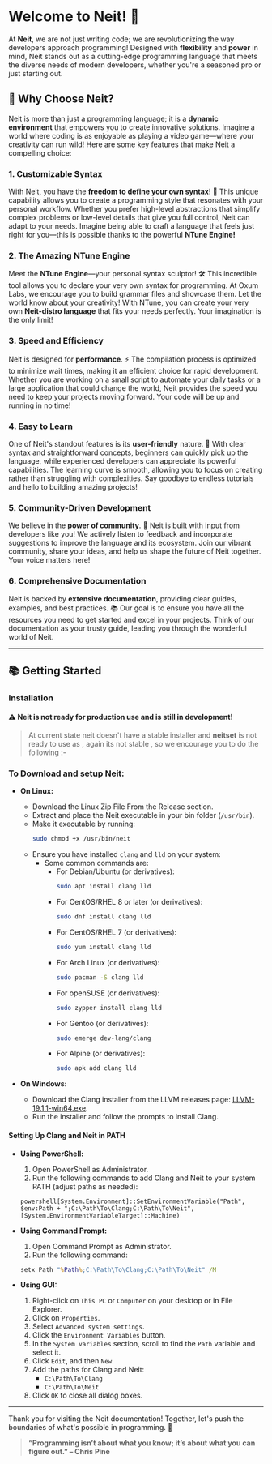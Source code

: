 # Welcome to Neit! 🚀

At **Neit**, we are not just writing code; we are revolutionizing the way developers approach programming! Designed with **flexibility** and **power** in mind, Neit stands out as a cutting-edge programming language that meets the diverse needs of modern developers, whether you're a seasoned pro or just starting out.

## 🌟 Why Choose Neit?

Neit is more than just a programming language; it is a **dynamic environment** that empowers you to create innovative solutions. Imagine a world where coding is as enjoyable as playing a video game—where your creativity can run wild! Here are some key features that make Neit a compelling choice:

### **1. Customizable Syntax**

With Neit, you have the **freedom to define your own syntax**! 🎉 This unique capability allows you to create a programming style that resonates with your personal workflow. Whether you prefer high-level abstractions that simplify complex problems or low-level details that give you full control, Neit can adapt to your needs. Imagine being able to craft a language that feels just right for you—this is possible thanks to the powerful **NTune Engine!**

### **2. The Amazing NTune Engine**

Meet the **NTune Engine**—your personal syntax sculptor! 🛠️ This incredible tool allows you to declare your very own syntax for programming. At Oxum Labs, we encourage you to build grammar files and showcase them. Let the world know about your creativity! With NTune, you can create your very own **Neit-distro language** that fits your needs perfectly. Your imagination is the only limit!

### **3. Speed and Efficiency**

Neit is designed for **performance**. ⚡ The compilation process is optimized to minimize wait times, making it an efficient choice for rapid development. Whether you are working on a small script to automate your daily tasks or a large application that could change the world, Neit provides the speed you need to keep your projects moving forward. Your code will be up and running in no time!

### **4. Easy to Learn**

One of Neit's standout features is its **user-friendly** nature. 🌈 With clear syntax and straightforward concepts, beginners can quickly pick up the language, while experienced developers can appreciate its powerful capabilities. The learning curve is smooth, allowing you to focus on creating rather than struggling with complexities. Say goodbye to endless tutorials and hello to building amazing projects!

### **5. Community-Driven Development**

We believe in the **power of community**. 🤝 Neit is built with input from developers like you! We actively listen to feedback and incorporate suggestions to improve the language and its ecosystem. Join our vibrant community, share your ideas, and help us shape the future of Neit together. Your voice matters here!

### **6. Comprehensive Documentation**

Neit is backed by **extensive documentation**, providing clear guides, examples, and best practices. 📚 Our goal is to ensure you have all the resources you need to get started and excel in your projects. Think of our documentation as your trusty guide, leading you through the wonderful world of Neit.

---

## 📚 Getting Started

### **Installation**

#### **⚠️ Neit is not ready for production use and is still in development!**

> At current state neit doesn't have a stable installer and **neitset** is
> not ready to use as , again its not stable , so we encourage you to do the following :-

### To Download and setup Neit:

- **On Linux:**

  - Download the Linux Zip File From the Release section.
  - Extract and place the Neit executable in your bin folder (`/usr/bin`).
  - Make it executable by running:
    ```bash
    sudo chmod +x /usr/bin/neit
    ```
  - Ensure you have installed `clang` and `lld` on your system:
    - Some common commands are:
      - For Debian/Ubuntu (or derivatives):
        ```bash
        sudo apt install clang lld
        ```
      - For CentOS/RHEL 8 or later (or derivatives):
        ```bash
        sudo dnf install clang lld
        ```
      - For CentOS/RHEL 7 (or derivatives):
        ```bash
        sudo yum install clang lld
        ```
      - For Arch Linux (or derivatives):
        ```bash
        sudo pacman -S clang lld
        ```
      - For openSUSE (or derivatives):
        ```bash
        sudo zypper install clang lld
        ```
      - For Gentoo (or derivatives):
        ```bash
        sudo emerge dev-lang/clang
        ```
      - For Alpine (or derivatives):
        ```bash
        sudo apk add clang lld
        ```

- **On Windows:**
  - Download the Clang installer from the LLVM releases page: [LLVM-19.1.1-win64.exe](https://github.com/llvm/llvm-project/releases/download/llvmorg-19.1.1/LLVM-19.1.1-win64.exe).
  - Run the installer and follow the prompts to install Clang.

#### **Setting Up Clang and Neit in PATH**

- **Using PowerShell:**

  1. Open PowerShell as Administrator.
  2. Run the following commands to add Clang and Neit to your system PATH (adjust paths as needed):

  `powershell[System.Environment]::SetEnvironmentVariable("Path", $env:Path + ";C:\Path\To\Clang;C:\Path\To\Neit", [System.EnvironmentVariableTarget]::Machine)`

- **Using Command Prompt:**

  1. Open Command Prompt as Administrator.
  2. Run the following command:

  ```cmd
  setx Path "%Path%;C:\Path\To\Clang;C:\Path\To\Neit" /M
  ```

- **Using GUI:**
  1. Right-click on `This PC` or `Computer` on your desktop or in File Explorer.
  2. Click on `Properties`.
  3. Select `Advanced system settings`.
  4. Click the `Environment Variables` button.
  5. In the `System variables` section, scroll to find the `Path` variable and select it.
  6. Click `Edit`, and then `New`.
  7. Add the paths for Clang and Neit:
     - `C:\Path\To\Clang`
     - `C:\Path\To\Neit`
  8. Click `OK` to close all dialog boxes.

---

Thank you for visiting the Neit documentation! Together, let's push the boundaries of what's possible in programming. 🌟

> **“Programming isn’t about what you know; it’s about what you can figure out.” – Chris Pine**

